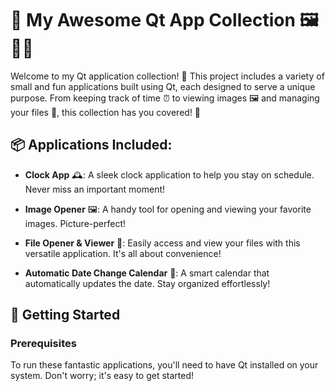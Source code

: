# 🚀 My Awesome Qt App Collection 🖼️📅⏰

Welcome to my Qt application collection! 🎉 This project includes a variety of small and fun applications built using Qt, each designed to serve a unique purpose. From keeping track of time ⏰ to viewing images 🖼️ and managing your files 📂, this collection has you covered! 🤩

## 📦 Applications Included:

- **Clock App** 🕰️: A sleek clock application to help you stay on schedule. Never miss an important moment!

- **Image Opener** 🖼️: A handy tool for opening and viewing your favorite images. Picture-perfect!

- **File Opener & Viewer** 📂: Easily access and view your files with this versatile application. It's all about convenience!

- **Automatic Date Change Calendar** 📅: A smart calendar that automatically updates the date. Stay organized effortlessly!

## 🚀 Getting Started

### Prerequisites

To run these fantastic applications, you'll need to have Qt installed on your system. Don't worry; it's easy to get started!


